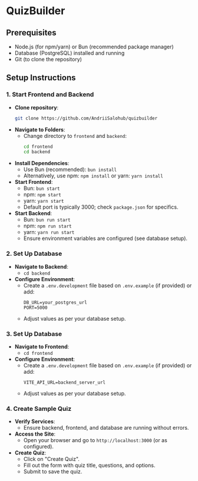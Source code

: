 # QuizBuilder

## Prerequisites
- Node.js (for npm/yarn) or Bun (recommended package manager)
- Database (PostgreSQL) installed and running
- Git (to clone the repository)

## Setup Instructions

### 1. Start Frontend and Backend
- **Clone repository**:
    ```bash
    git clone https://github.com/AndriiSalohub/quizbuilder
    ```
- **Navigate to Folders**:
  - Change directory to `frontend` and `backend`:
    ```bash
    cd frontend
    cd backend
    ```
- **Install Dependencies**:
  - Use Bun (recommended): `bun install`
  - Alternatively, use npm: `npm install` or yarn: `yarn install`
- **Start Frontend**:
  - Bun: `bun start`
  - npm: `npm start`
  - yarn: `yarn start`
  - Default port is typically 3000; check `package.json` for specifics.
- **Start Backend**:
  - Bun: `bun run start`
  - npm: `npm run start`
  - yarn: `yarn run start`
  - Ensure environment variables are configured (see database setup).

### 2. Set Up Database
- **Navigate to Backend**:
  - `cd backend`
- **Configure Environment**:
  - Create a `.env.development` file based on `.env.example` (if provided) or add:
    ```
    DB_URL=your_postgres_url
    PORT=5000
    ```
  - Adjust values as per your database setup.

### 3. Set Up Database
- **Navigate to Frontend**:
  - `cd frontend`
- **Configure Environment**:
  - Create a `.env.development` file based on `.env.example` (if provided) or add:
    ```
    VITE_API_URL=backend_server_url
    ```
  - Adjust values as per your database setup.

### 4. Create Sample Quiz
- **Verify Services**:
  - Ensure backend, frontend, and database are running without errors.
- **Access the Site**:
  - Open your browser and go to `http://localhost:3000` (or as configured).
- **Create Quiz**:
  - Click on "Create Quiz".
  - Fill out the form with quiz title, questions, and options.
  - Submit to save the quiz.

